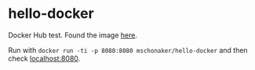 # hello-docker

Docker Hub test. Found the image [here](https://hub.docker.com/r/mschonaker/hello-docker/).

Run with `docker run -ti -p 8080:8080 mschonaker/hello-docker` and then check [localhost:8080](http://localhost:8080).
